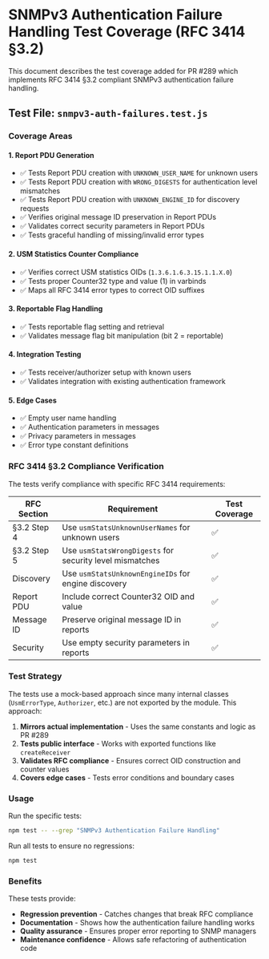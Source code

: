 # SNMPv3 Authentication Failure Handling Test Coverage (RFC 3414 §3.2)

This document describes the test coverage added for PR #289 which implements RFC 3414 §3.2 compliant SNMPv3 authentication failure handling.

## Test File: `snmpv3-auth-failures.test.js`

### Coverage Areas

#### 1. Report PDU Generation
- ✅ Tests Report PDU creation with `UNKNOWN_USER_NAME` for unknown users
- ✅ Tests Report PDU creation with `WRONG_DIGESTS` for authentication level mismatches  
- ✅ Tests Report PDU creation with `UNKNOWN_ENGINE_ID` for discovery requests
- ✅ Verifies original message ID preservation in Report PDUs
- ✅ Validates correct security parameters in Report PDUs
- ✅ Tests graceful handling of missing/invalid error types

#### 2. USM Statistics Counter Compliance
- ✅ Verifies correct USM statistics OIDs (`1.3.6.1.6.3.15.1.1.X.0`)
- ✅ Tests proper Counter32 type and value (1) in varbinds
- ✅ Maps all RFC 3414 error types to correct OID suffixes

#### 3. Reportable Flag Handling
- ✅ Tests reportable flag setting and retrieval
- ✅ Validates message flag bit manipulation (bit 2 = reportable)

#### 4. Integration Testing
- ✅ Tests receiver/authorizer setup with known users
- ✅ Validates integration with existing authentication framework

#### 5. Edge Cases
- ✅ Empty user name handling
- ✅ Authentication parameters in messages
- ✅ Privacy parameters in messages
- ✅ Error type constant definitions

### RFC 3414 §3.2 Compliance Verification

The tests verify compliance with specific RFC 3414 requirements:

| RFC Section | Requirement | Test Coverage |
|------------|-------------|---------------|
| §3.2 Step 4 | Use `usmStatsUnknownUserNames` for unknown users | ✅ |
| §3.2 Step 5 | Use `usmStatsWrongDigests` for security level mismatches | ✅ |
| Discovery | Use `usmStatsUnknownEngineIDs` for engine discovery | ✅ |
| Report PDU | Include correct Counter32 OID and value | ✅ |
| Message ID | Preserve original message ID in reports | ✅ |
| Security | Use empty security parameters in reports | ✅ |

### Test Strategy

The tests use a mock-based approach since many internal classes (`UsmErrorType`, `Authorizer`, etc.) are not exported by the module. This approach:

1. **Mirrors actual implementation** - Uses the same constants and logic as PR #289
2. **Tests public interface** - Works with exported functions like `createReceiver`
3. **Validates RFC compliance** - Ensures correct OID construction and counter values
4. **Covers edge cases** - Tests error conditions and boundary cases

### Usage

Run the specific tests:
```bash
npm test -- --grep "SNMPv3 Authentication Failure Handling"
```

Run all tests to ensure no regressions:
```bash
npm test
```

### Benefits

These tests provide:
- **Regression prevention** - Catches changes that break RFC compliance
- **Documentation** - Shows how the authentication failure handling works
- **Quality assurance** - Ensures proper error reporting to SNMP managers
- **Maintenance confidence** - Allows safe refactoring of authentication code
